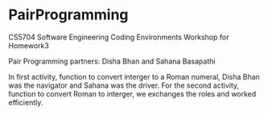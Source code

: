 # PairProgramming
CS5704 Software Engineering Coding Environments Workshop for Homework3  

Pair Programming partners: Disha Bhan and Sahana Basapathi 

In first activity, function to convert interger to a Roman numeral, Disha Bhan was the navigator and Sahana was the driver. For the second activity, function to convert Roman to interger, we exchanges the roles and worked efficiently.
